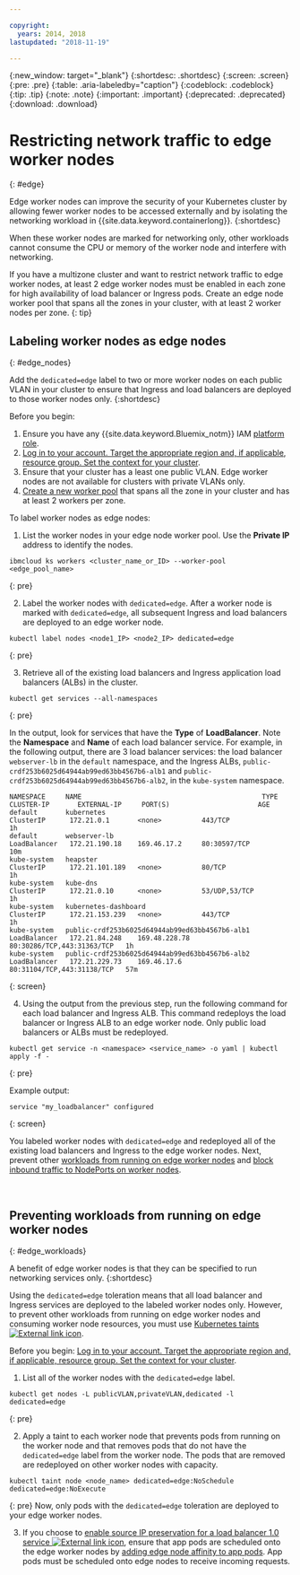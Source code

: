 ```yaml
---

copyright:
  years: 2014, 2018
lastupdated: "2018-11-19"

---
```


{:new_window: target="_blank"}
{:shortdesc: .shortdesc}
{:screen: .screen}
{:pre: .pre}
{:table: .aria-labeledby="caption"}
{:codeblock: .codeblock}
{:tip: .tip}
{:note: .note}
{:important: .important}
{:deprecated: .deprecated}
{:download: .download}



# Restricting network traffic to edge worker nodes
{: #edge}

Edge worker nodes can improve the security of your Kubernetes cluster by allowing fewer worker nodes to be accessed externally and by isolating the networking workload in {{site.data.keyword.containerlong}}.
{:shortdesc}

When these worker nodes are marked for networking only, other workloads cannot consume the CPU or memory of the worker node and interfere with networking.

If you have a multizone cluster and want to restrict network traffic to edge worker nodes, at least 2 edge worker nodes must be enabled in each zone for high availability of load balancer or Ingress pods. Create an edge node worker pool that spans all the zones in your cluster, with at least 2 worker nodes per zone.
{: tip}

## Labeling worker nodes as edge nodes
{: #edge_nodes}

Add the `dedicated=edge` label to two or more worker nodes on each public VLAN in your cluster to ensure that Ingress and load balancers are deployed to those worker nodes only.
{:shortdesc}

Before you begin:

1. Ensure you have any {{site.data.keyword.Bluemix_notm}} IAM [platform role](cs_users.html#platform).
2. [Log in to your account. Target the appropriate region and, if applicable, resource group. Set the context for your cluster](cs_cli_install.html#cs_cli_configure).
3. Ensure that your cluster has a least one public VLAN. Edge worker nodes are not available for clusters with private VLANs only.
4. [Create a new worker pool](cs_clusters.html#add_pool) that spans all the zone in your cluster and has at least 2 workers per zone.

To label worker nodes as edge nodes:

1. List the worker nodes in your edge node worker pool. Use the **Private IP** address to identify the nodes.

  ```
  ibmcloud ks workers <cluster_name_or_ID> --worker-pool <edge_pool_name>
  ```
  {: pre}

2. Label the worker nodes with `dedicated=edge`. After a worker node is marked with `dedicated=edge`, all subsequent Ingress and load balancers are deployed to an edge worker node.

  ```
  kubectl label nodes <node1_IP> <node2_IP> dedicated=edge
  ```
  {: pre}

3. Retrieve all of the existing load balancers and Ingress application load balancers (ALBs) in the cluster.

  ```
  kubectl get services --all-namespaces
  ```
  {: pre}

  In the output, look for services that have the **Type** of **LoadBalancer**. Note the **Namespace** and **Name** of each load balancer service. For example, in the following output, there are 3 load balancer services: the load balancer `webserver-lb` in the `default` namespace, and the Ingress ALBs, `public-crdf253b6025d64944ab99ed63bb4567b6-alb1` and `public-crdf253b6025d64944ab99ed63bb4567b6-alb2`, in the `kube-system` namespace.

  ```
  NAMESPACE     NAME                                             TYPE           CLUSTER-IP       EXTERNAL-IP     PORT(S)                      AGE
  default       kubernetes                                       ClusterIP      172.21.0.1       <none>          443/TCP                      1h
  default       webserver-lb                                     LoadBalancer   172.21.190.18    169.46.17.2     80:30597/TCP                 10m
  kube-system   heapster                                         ClusterIP      172.21.101.189   <none>          80/TCP                       1h
  kube-system   kube-dns                                         ClusterIP      172.21.0.10      <none>          53/UDP,53/TCP                1h
  kube-system   kubernetes-dashboard                             ClusterIP      172.21.153.239   <none>          443/TCP                      1h
  kube-system   public-crdf253b6025d64944ab99ed63bb4567b6-alb1   LoadBalancer   172.21.84.248    169.48.228.78   80:30286/TCP,443:31363/TCP   1h
  kube-system   public-crdf253b6025d64944ab99ed63bb4567b6-alb2   LoadBalancer   172.21.229.73    169.46.17.6     80:31104/TCP,443:31138/TCP   57m
  ```
  {: screen}

4. Using the output from the previous step, run the following command for each load balancer and Ingress ALB. This command redeploys the load balancer or Ingress ALB to an edge worker node. Only public load balancers or ALBs must be redeployed.

  ```
  kubectl get service -n <namespace> <service_name> -o yaml | kubectl apply -f -
  ```
  {: pre}

  Example output:

  ```
  service "my_loadbalancer" configured
  ```
  {: screen}

You labeled worker nodes with `dedicated=edge` and redeployed all of the existing load balancers and Ingress to the edge worker nodes. Next, prevent other [workloads from running on edge worker nodes](#edge_workloads) and [block inbound traffic to NodePorts on worker nodes](cs_network_policy.html#block_ingress).

<br />


## Preventing workloads from running on edge worker nodes
{: #edge_workloads}

A benefit of edge worker nodes is that they can be specified to run networking services only.
{:shortdesc}

Using the `dedicated=edge` toleration means that all load balancer and Ingress services are deployed to the labeled worker nodes only. However, to prevent other workloads from running on edge worker nodes and consuming worker node resources, you must use [Kubernetes taints ![External link icon](../icons/launch-glyph.svg "External link icon")](https://kubernetes.io/docs/concepts/configuration/taint-and-toleration/).

Before you begin: [Log in to your account. Target the appropriate region and, if applicable, resource group. Set the context for your cluster](cs_cli_install.html#cs_cli_configure).

1. List all of the worker nodes with the `dedicated=edge` label.

  ```
  kubectl get nodes -L publicVLAN,privateVLAN,dedicated -l dedicated=edge
  ```
  {: pre}

2. Apply a taint to each worker node that prevents pods from running on the worker node and that removes pods that do not have the `dedicated=edge` label from the worker node. The pods that are removed are redeployed on other worker nodes with capacity.

  ```
  kubectl taint node <node_name> dedicated=edge:NoSchedule dedicated=edge:NoExecute
  ```
  {: pre}
  Now, only pods with the `dedicated=edge` toleration are deployed to your edge worker nodes.

3. If you choose to [enable source IP preservation for a load balancer 1.0 service ![External link icon](../icons/launch-glyph.svg "External link icon")](https://kubernetes.io/docs/tutorials/services/source-ip/#source-ip-for-services-with-typeloadbalancer), ensure that app pods are scheduled onto the edge worker nodes by [adding edge node affinity to app pods](cs_loadbalancer.html#edge_nodes). App pods must be scheduled onto edge nodes to receive incoming requests.
